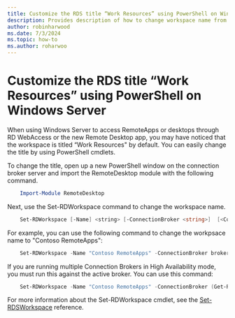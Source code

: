 ```yaml
---
title: Customize the RDS title “Work Resources” using PowerShell on Windows Server
description: Provides description of how to change workspace name from default in Windows Server.
author: robinharwood
ms.date: 7/3/2024
ms.topic: how-to
ms.author: roharwoo
---
```

# Customize the RDS title “Work Resources” using PowerShell on Windows Server

When using Windows Server to access RemoteApps or desktops through RD WebAccess or the new Remote Desktop app, you may have noticed that the workspace is titled  “Work Resources" by default.  You can easily change the title by using PowerShell cmdlets.

To change the title, open up a new PowerShell window on the connection broker server and import the RemoteDesktop module with the following command.

```powershell
    Import-Module RemoteDesktop
```

Next, use the Set-RDWorkspace command to change the workspace name.

```powershell
    Set-RDWorkspace [-Name] <string> [-ConnectionBroker <string>]  [<CommonParameters>]
```

For example, you can use the following command to change the workpsace name to "Contoso RemoteApps":

```powershell
    Set-RDWorkspace -Name "Contoso RemoteApps" -ConnectionBroker broker01.contoso.com
```

If you are running multiple Connection Brokers in High Availability mode, you must run this against the active broker. You can use this command:

```powershell
    Set-RDWorkspace -Name "Contoso RemoteApps" -ConnectionBroker (Get-RDConnectionBrokerHighAvailability).ActiveManagementServer
```

For more information about the Set-RDWorkspace cmdlet, see the [Set-RDSWorkspace](/powershell/module/remotedesktop/set-rdworkspace) reference.

